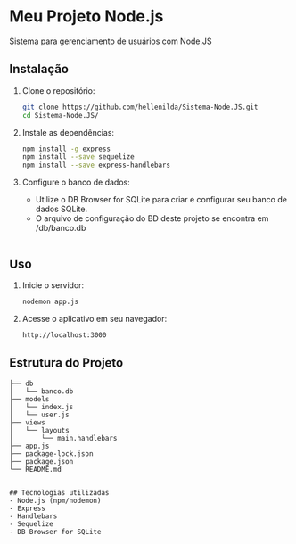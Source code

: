 # Meu Projeto Node.js

Sistema para gerenciamento de usuários com Node.JS

## Instalação

1. Clone o repositório:
    ```sh
    git clone https://github.com/hellenilda/Sistema-Node.JS.git
    cd Sistema-Node.JS/
    ```

2. Instale as dependências:
    ```sh
    npm install -g express
    npm install --save sequelize
    npm install --save express-handlebars
    ```

3. Configure o banco de dados:
    - Utilize o DB Browser for SQLite para criar e configurar seu banco de dados SQLite.
    - O arquivo de configuração do BD deste projeto se encontra em /db/banco.db
    ```

## Uso

1. Inicie o servidor:
    ```sh
    nodemon app.js
    ```

2. Acesse o aplicativo em seu navegador:
    ```sh
    http://localhost:3000
    ```

## Estrutura do Projeto

```plaintext
├── db
│   └── banco.db
├── models
│   └── index.js
│   └── user.js
├── views
│   └── layouts
│       └── main.handlebars
├── app.js
├── package-lock.json
├── package.json
└── README.md


## Tecnologias utilizadas
- Node.js (npm/nodemon)
- Express
- Handlebars
- Sequelize
- DB Browser for SQLite